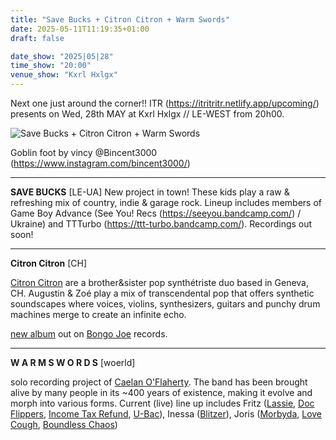 ```yaml
---
title: "Save Bucks + Citron Citron + Warm Swords"
date: 2025-05-11T11:19:35+01:00
draft: false

date_show: "2025|05|28"
time_show: "20:00"
venue_show: "Kxrl Hxlgx"
---
```


Next one just around the corner!! ITR (https://itritritr.netlify.app/upcoming/) presents on Wed, 28th MAY at Kxrl Hxlgx // LE-WEST from 20h00.

![Save Bucks + Citron Citron + Warm Swords](../../posters/2025-05-28.jpg)

Goblin foot by vincy @Bincent3000 (https://www.instagram.com/bincent3000/)

---

**SAVE BUCKS** [LE-UA]
New project in town! These kids play a raw & refreshing mix of country, indie & garage rock. Lineup includes members of Game Boy Advance (See You! Recs (https://seeyou.bandcamp.com/) / Ukraine) and TTTurbo (https://ttt-turbo.bandcamp.com/). Recordings out soon!

---

**Citron Citron** [CH]

[Citron Citron](https://linktr.ee/citroncitron) are a brother&sister pop synthétriste duo based in Geneva, CH. Augustin & Zoé play a mix of transcendental pop that offers synthetic soundscapes where voices, violins, synthesizers, guitars and punchy drum machines merge to create an infinite echo.

[new album](https://citroncitron.bandcamp.com/album/mar-eternelle) out on [Bongo Joe](https://lesdisquesbongojoe.bandcamp.com/) records.

---

**W A R M S W O R D S** [woerld]

solo recording project of [Caelan O'Flaherty](https://linktr.ee/warmswords). The band has been brought alive by many people in its ~400 years of existence, making it evolve and morph into various forms. Current (live) line up includes Fritz ([Lassie](https://lasssie.bandcamp.com/), [Doc Flippers](https://linktr.ee/docflippers), [Income Tax Refund](http://itr.root.sx/), [U-Bac](https://ubac.bandcamp.com/)), Inessa ([Blitzer](https://blitzer.bandcamp.com/)), Joris ([Morbyda](https://morbyda.bandcamp.com/), [Love Cough](https://ubac.bandcamp.com/album/love-cough), [Boundless Chaos](https://boundlesschaos.bandcamp.com/))
